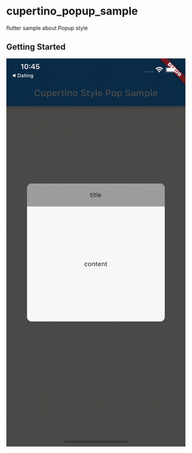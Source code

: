 # cupertino_popup_sample

flutter sample about Popup style

## Getting Started

![cupertino_sample_demo-_1_](./asstes/images/cupertino_sample_demo-_1_.gif)

